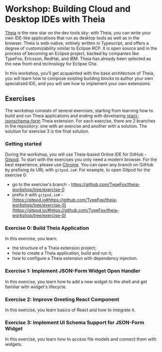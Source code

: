 # Workshop: Building Cloud and Desktop IDEs with Theia

[Theia](http://theia-ide.org/) is the new star on the dev tools sky: with Theia, you can write your own IDE-like applications that run as desktop tools as well as in the browser.
Theia is web-native, entirely written in Typescript, and offers a degree of customizability similar to Eclipse RCP.
It is open source and in the process of becoming an Eclipse project, backed by companies like TypeFox, Ericsson, RedHat, and IBM.
Theia has already been selected as the new front-end technology for Eclipse Che.

In this workshop, you’ll get acquainted with the base architecture of Theia, you will learn how to compose existing building blocks to author your own specialized IDE, and you will see how to implement your own extensions.

## Exercises

The workshop consists of several exercises, starting from learning how to build and run Theia applications and ending with developing [react-jsonschema-form](https://mozilla-services.github.io/react-jsonschema-form/) Theia extension.
For each exercise, there are 2 branches in the repository: one with an exercise and another with a solution. The solution for exercise 3 is the final solution.

### Getting started

During the workshop, you will use Theia-based Online IDE for GitHub - [Gitpod](https://gitpod.io/).
To start with the exercises you only need a modern browser. For the best experience, please use [Chrome](https://www.google.com/chrome/).
You can open any branch on GitHub by prefixing its URL with `gitpod.io#`.
For example, to open Gitpod for the exercise 0:
- go to the exercise's branch - https://github.com/TypeFox/theia-workshop/tree/exercise-0
- prefix it with `gitpod.io#` - [https://gitpod.io#https://github.com/TypeFox/theia-workshop/tree/exercise-0](https://gitpod.io/#https://github.com/TypeFox/theia-workshop/tree/exercise-0)

### Exercise 0: Build Theia Application

In this exercise, you learn:
- the structure of a Theia extension project;
- how to create a Theia application, build and run it;
- how to configure a Theia extension with dependency injection.

### Exercise 1: Implement JSON-Form Widget Open Handler

In this exercise, you learn how to add a new widget to the shell and get familiar with widget's lifecycle.

### Exercise 2: Improve Greeting React Component

In this exercise, you learn basics of React and how to integrate it.

### Exercise 3: Implement UI Schema Support for JSON-Form Widget

In this exercise, you learn how to access file models and connect them with widgets.
